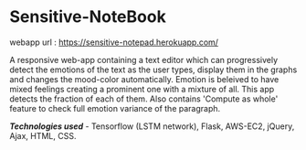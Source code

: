 # Sensitive-NoteBook

webapp url : https://sensitive-notepad.herokuapp.com/

A responsive web-app containing a text editor which can progressively detect the emotions of the text as the user types, display them in the graphs and changes the mood-color automatically. 
Emotion is beleived to have mixed feelings creating a prominent one with a mixture of all. This app detects the fraction of each of them. 
Also contains 'Compute as whole' feature to check full emotion variance of the paragraph.

***Technologies used*** - Tensorflow (LSTM network), Flask, AWS-EC2, jQuery, Ajax, HTML, CSS.
